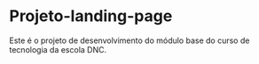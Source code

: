 # Projeto-landing-page
Este é o projeto de desenvolvimento do módulo base do curso de tecnologia da escola DNC.
